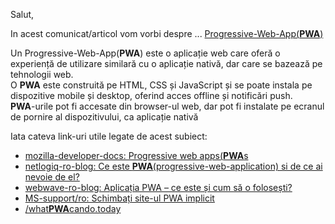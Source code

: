 Salut,

In acest comunicat/articol vom vorbi despre ... [Progressive-Web-App(**PWA**)](https://en.wikipedia.org/wiki/Progressive_web_app)

Un Progressive-Web-App(**PWA**) este o aplicație web care oferă o experiență de utilizare similară cu o aplicație nativă, dar care se bazează pe tehnologii web. 
<br/>O **PWA** este construită pe HTML, CSS și JavaScript și se poate instala pe dispozitive mobile și desktop, oferind acces offline și notificări push. 
<br/>**PWA**-urile pot fi accesate din browser-ul web, dar pot fi instalate pe ecranul de pornire al dispozitivului, ca aplicație nativă

Iata cateva link-uri utile legate de acest subiect:

 - [mozilla-developer-docs: Progressive web apps(**PWA**s](https://developer.mozilla.org/en-US/docs/Web/Progressive_web_apps)
 - [netlogiq-ro-blog: Ce este **PWA**(progressive-web-application) si de ce ai nevoie de el?](https://www.netlogiq.ro/blog/ce-este-pwa-progressive-web-application-si-de-ce-ai-nevoie-de-el/)
 - [webwave-ro-blog: Aplicația PWA – ce este și cum să o folosești?](https://webwave.ro/blog/aplicatie-pwa)
 - [MS-support/ro: Schimbați site-ul PWA implicit](https://support.microsoft.com/ro-ro/topic/schimba%C8%9Bi-site-ul-pwa-implicit-f15cdeb4-296c-4761-b0b0-761185719656)
 - [/what**PWA**cando.today](https://whatpwacando.today/)
